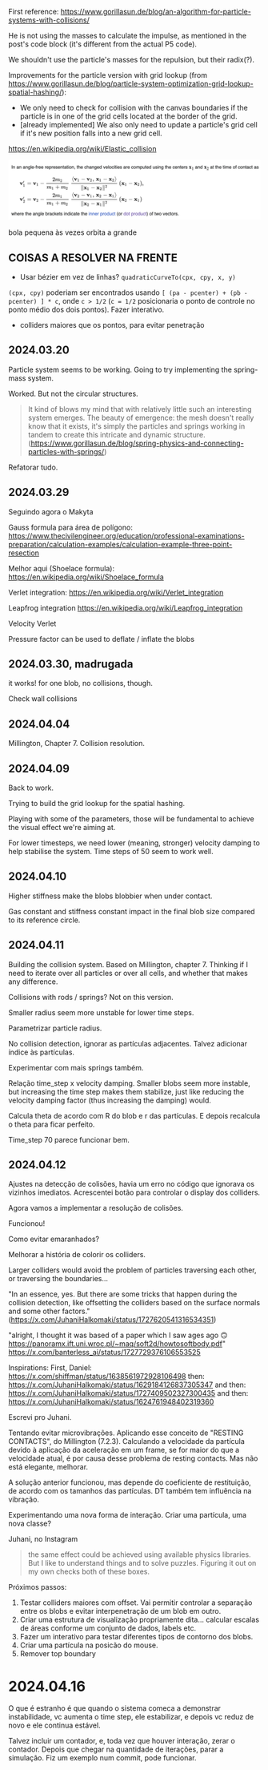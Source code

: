 First reference: https://www.gorillasun.de/blog/an-algorithm-for-particle-systems-with-collisions/

He is not using the masses to calculate the impulse, as mentioned in the post's code block (it's different from the actual P5 code).

We shouldn't use the particle's masses for the repulsion, but their radix(?).

Improvements for the particle version with grid lookup (from https://www.gorillasun.de/blog/particle-system-optimization-grid-lookup-spatial-hashing/):
* We only need to check for collision with the canvas boundaries if the particle is in one of the grid cells located at the border of the grid.
* [already implemented] We also only need to update a particle's grid cell if it's new position falls into a new grid cell.

https://en.wikipedia.org/wiki/Elastic_collision

![](./prints/ellastic-collision.png)

bola pequena às vezes orbita a grande

## COISAS A RESOLVER NA FRENTE

* Usar bézier em vez de linhas? `quadraticCurveTo(cpx, cpy, x, y)`

`(cpx, cpy)` poderiam ser encontrados usando `[ (pa - pcenter) + (pb - pcenter) ] * c`, onde `c > 1/2` (`c = 1/2` posicionaria o ponto de controle no ponto médio dos dois pontos). Fazer interativo.

* colliders maiores que os pontos, para evitar penetração

## 2024.03.20

Particle system seems to be working. Going to try implementing the spring-mass system.

Worked. But not the circular structures.

> It kind of blows my mind that with relatively little such an interesting system emerges. The beauty of emergence: the mesh doesn't really know that it exists, it's simply the particles and springs working in tandem to create this intricate and dynamic structure.
(https://www.gorillasun.de/blog/spring-physics-and-connecting-particles-with-springs/)

Refatorar tudo.

## 2024.03.29

Seguindo agora o Makyta

Gauss formula para área de polígono:
https://www.thecivilengineer.org/education/professional-examinations-preparation/calculation-examples/calculation-example-three-point-resection

Melhor aqui (Shoelace formula): https://en.wikipedia.org/wiki/Shoelace_formula

Verlet integration: 
https://en.wikipedia.org/wiki/Verlet_integration

Leapfrog integration
https://en.wikipedia.org/wiki/Leapfrog_integration

Velocity Verlet

Pressure factor can be used to deflate / inflate the blobs

## 2024.03.30, madrugada

it works! for one blob, no collisions, though.

Check wall collisions

## 2024.04.04

Millington, Chapter 7. Collision resolution.

## 2024.04.09

Back to work.

Trying to build the grid lookup for the spatial hashing.

Playing with some of the parameters, those will be fundamental to achieve the visual effect we're aiming at.

For lower timesteps, we need lower (meaning, stronger) velocity damping to help stabilise the system. Time steps of 50 seem to work well.

## 2024.04.10

Higher stiffness make the blobs blobbier when under contact.

Gas constant and stiffness constant impact in the final blob size compared to its reference circle.

## 2024.04.11

Building the collision system. Based on Millington, chapter 7. Thinking if I need to iterate over all particles or over all cells, and whether that makes any difference.

Collisions with rods / springs? Not on this version.

Smaller radius seem more unstable for lower time steps.

Parametrizar particle radius.

No collision detection, ignorar as partículas adjacentes. Talvez adicionar índice às partículas.

Experimentar com mais springs também.

Relação time_step x velocity damping. Smaller blobs seem more instable, but increasing the time step makes them stabilize, just like reducing the velocity damping factor (thus increasing the damping) would.

Calcula theta de acordo com R do blob e r das partículas. E depois recalcula o theta para ficar perfeito.

Time_step 70 parece funcionar bem.

## 2024.04.12

Ajustes na detecção de colisões, havia um erro no código que ignorava os vizinhos imediatos. Acrescentei botão para controlar o display dos colliders.

Agora vamos a implementar a resolução de colisões.

Funcionou!

Como evitar emaranhados?

Melhorar a história de colorir os colliders.

Larger colliders would avoid the problem of particles traversing each other, or traversing the boundaries...

"In an essence, yes. But there are some tricks that happen during the collision detection, like offsetting the colliders based on the surface normals and some other factors." (https://x.com/JuhaniHalkomaki/status/1727620541316534351)

"alright, I thought it was based of a paper which I saw ages ago 🙃https://panoramx.ift.uni.wroc.pl/~maq/soft2d/howtosoftbody.pdf"
https://x.com/banterless_ai/status/1727729376106553525

Inspirations:
First, Daniel:
https://x.com/shiffman/status/1638561972928106498
then:
https://x.com/JuhaniHalkomaki/status/1629184126837305347
and then:
https://x.com/JuhaniHalkomaki/status/1727409502327300435
and then:
https://x.com/JuhaniHalkomaki/status/1624761948402319360

Escrevi pro Juhani.

Tentando evitar microvibrações. Aplicando esse conceito de "RESTING CONTACTS", do Millington (7.2.3). Calculando a velocidade da partícula devido à aplicação da aceleração em um frame, se for maior do que a velocidade atual, é por causa desse problema de resting contacts. Mas não está elegante, melhorar.

A solução anterior funcionou, mas depende do coeficiente de restituição, de acordo com os tamanhos das partículas.
DT também tem influência na vibração.

Experimentando uma nova forma de interação. Criar uma partícula, uma nova classe?

Juhani, no Instagram
> the same effect could be achieved using available physics libraries. But I like to understand things and to solve puzzles. Figuring it out on my own checks both of these boxes.

Próximos passos: 

1. Testar colliders maiores com offset. Vai permitir controlar a separação entre os blobs e evitar interpenetração de um blob em outro.
2. Criar uma estrutura de visualização propriamente dita... calcular escalas de áreas conforme um conjunto de dados, labels etc.
3. Fazer um interativo para testar diferentes tipos de contorno dos blobs.
4. Criar uma partícula na posicão do mouse.
5. Remover top boundary

# 2024.04.16

O que é estranho é que quando o sistema comeca a demonstrar instabilidade, vc aumenta o time step, ele estabilizar, e depois vc reduz de novo e ele continua estável.

Talvez incluir um contador, e, toda vez que houver interação, zerar o contador. Depois que chegar na quantidade de iterações, parar a simulação. Fiz um exemplo num commit, pode funcionar.

